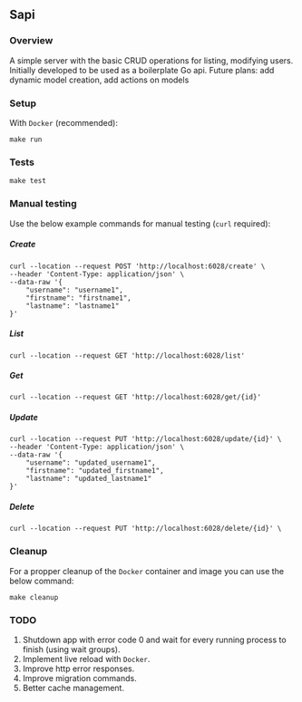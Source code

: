 ## Sapi
### Overview
A simple server with the basic CRUD operations for listing, modifying users. Initially developed to be used as a boilerplate Go api. Future plans: add dynamic model creation, add actions on models

### Setup
With `Docker` (recommended):
```
make run
```

### Tests
```
make test
```

### Manual testing
Use the below example commands for manual testing (`curl` required):

##### Create
```
curl --location --request POST 'http://localhost:6028/create' \
--header 'Content-Type: application/json' \
--data-raw '{
    "username": "username1",
    "firstname": "firstname1",
    "lastname": "lastname1"
}'
```

##### List
```
curl --location --request GET 'http://localhost:6028/list'
```

##### Get
```
curl --location --request GET 'http://localhost:6028/get/{id}'
```

##### Update
```
curl --location --request PUT 'http://localhost:6028/update/{id}' \
--header 'Content-Type: application/json' \
--data-raw '{
    "username": "updated_username1",
    "firstname": "updated_firstname1",
    "lastname": "updated_lastname1"
}'
```

##### Delete
```
curl --location --request PUT 'http://localhost:6028/delete/{id}' \
```

### Cleanup
For a propper cleanup of the `Docker` container and image you can use the below command:
```
make cleanup
```

### TODO
1. Shutdown app with error code 0 and wait for every running process to finish (using wait groups).
2. Implement live reload with `Docker`.
3. Improve http error responses.
4. Improve migration commands.
5. Better cache management.